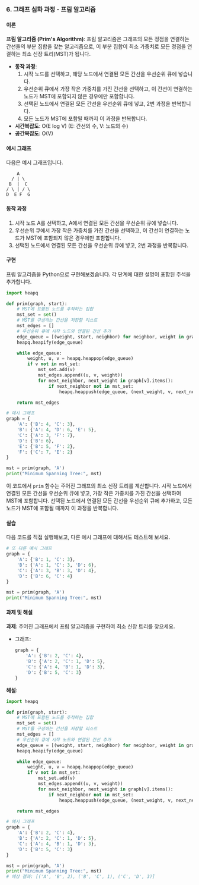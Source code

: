 ### 6. 그래프 심화 과정 - 프림 알고리즘

#### 이론
**프림 알고리즘 (Prim's Algorithm)**: 프림 알고리즘은 그래프의 모든 정점을 연결하는 간선들의 부분 집합을 찾는 알고리즘으로, 이 부분 집합이 최소 가중치로 모든 정점을 연결하는 최소 신장 트리(MST)가 됩니다.
- **동작 과정**:
  1. 시작 노드를 선택하고, 해당 노드에서 연결된 모든 간선을 우선순위 큐에 넣습니다.
  2. 우선순위 큐에서 가장 작은 가중치를 가진 간선을 선택하고, 이 간선이 연결하는 노드가 MST에 포함되지 않은 경우에만 포함합니다.
  3. 선택된 노드에서 연결된 모든 간선을 우선순위 큐에 넣고, 2번 과정을 반복합니다.
  4. 모든 노드가 MST에 포함될 때까지 이 과정을 반복합니다.
- **시간복잡도**: O(E log V) (E: 간선의 수, V: 노드의 수)
- **공간복잡도**: O(V)

#### 예시 그래프
다음은 예시 그래프입니다.

```
    A
  / | \
 B  |  C
/ \ | / \
D  E F  G
```

#### 동작 과정
1. 시작 노드 A를 선택하고, A에서 연결된 모든 간선을 우선순위 큐에 넣습니다.
2. 우선순위 큐에서 가장 작은 가중치를 가진 간선을 선택하고, 이 간선이 연결하는 노드가 MST에 포함되지 않은 경우에만 포함합니다.
3. 선택된 노드에서 연결된 모든 간선을 우선순위 큐에 넣고, 2번 과정을 반복합니다.

#### 구현
프림 알고리즘을 Python으로 구현해보겠습니다. 각 단계에 대한 설명이 포함된 주석을 추가합니다.

```python
import heapq

def prim(graph, start):
    # MST에 포함된 노드를 추적하는 집합
    mst_set = set()
    # MST를 구성하는 간선을 저장할 리스트
    mst_edges = []
    # 우선순위 큐에 시작 노드와 연결된 간선 추가
    edge_queue = [(weight, start, neighbor) for neighbor, weight in graph[start].items()]
    heapq.heapify(edge_queue)

    while edge_queue:
        weight, u, v = heapq.heappop(edge_queue)
        if v not in mst_set:
            mst_set.add(v)
            mst_edges.append((u, v, weight))
            for next_neighbor, next_weight in graph[v].items():
                if next_neighbor not in mst_set:
                    heapq.heappush(edge_queue, (next_weight, v, next_neighbor))

    return mst_edges

# 예시 그래프
graph = {
    'A': {'B': 4, 'C': 3},
    'B': {'A': 4, 'D': 6, 'E': 5},
    'C': {'A': 3, 'F': 7},
    'D': {'B': 6},
    'E': {'B': 5, 'F': 2},
    'F': {'C': 7, 'E': 2}
}

mst = prim(graph, 'A')
print("Minimum Spanning Tree:", mst)
```

이 코드에서 `prim` 함수는 주어진 그래프의 최소 신장 트리를 계산합니다. 시작 노드에서 연결된 모든 간선을 우선순위 큐에 넣고, 가장 작은 가중치를 가진 간선을 선택하여 MST에 포함합니다. 선택된 노드에서 연결된 모든 간선을 우선순위 큐에 추가하고, 모든 노드가 MST에 포함될 때까지 이 과정을 반복합니다.

#### 실습
다음 코드를 직접 실행해보고, 다른 예시 그래프에 대해서도 테스트해 보세요.

```python
# 또 다른 예시 그래프
graph = {
    'A': {'B': 1, 'C': 3},
    'B': {'A': 1, 'C': 3, 'D': 6},
    'C': {'A': 3, 'B': 3, 'D': 4},
    'D': {'B': 6, 'C': 4}
}

mst = prim(graph, 'A')
print("Minimum Spanning Tree:", mst)
```

#### 과제 및 해설
**과제**: 주어진 그래프에서 프림 알고리즘을 구현하여 최소 신장 트리를 찾으세요.
- 그래프:
  ```python
  graph = {
      'A': {'B': 2, 'C': 4},
      'B': {'A': 2, 'C': 1, 'D': 5},
      'C': {'A': 4, 'B': 1, 'D': 3},
      'D': {'B': 5, 'C': 3}
  }
  ```

**해설**:
```python
import heapq

def prim(graph, start):
    # MST에 포함된 노드를 추적하는 집합
    mst_set = set()
    # MST를 구성하는 간선을 저장할 리스트
    mst_edges = []
    # 우선순위 큐에 시작 노드와 연결된 간선 추가
    edge_queue = [(weight, start, neighbor) for neighbor, weight in graph[start].items()]
    heapq.heapify(edge_queue)

    while edge_queue:
        weight, u, v = heapq.heappop(edge_queue)
        if v not in mst_set:
            mst_set.add(v)
            mst_edges.append((u, v, weight))
            for next_neighbor, next_weight in graph[v].items():
                if next_neighbor not in mst_set:
                    heapq.heappush(edge_queue, (next_weight, v, next_neighbor))

    return mst_edges

# 예시 그래프
graph = {
    'A': {'B': 2, 'C': 4},
    'B': {'A': 2, 'C': 1, 'D': 5},
    'C': {'A': 4, 'B': 1, 'D': 3},
    'D': {'B': 5, 'C': 3}
}

mst = prim(graph, 'A')
print("Minimum Spanning Tree:", mst)
# 예상 결과: [('A', 'B', 2), ('B', 'C', 1), ('C', 'D', 3)]
```
